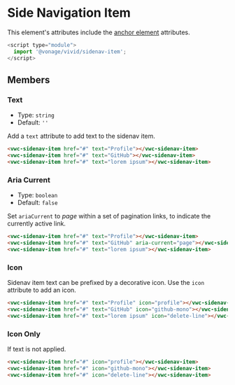 # Side Navigation Item

This element's attributes include the [anchor element](https://developer.mozilla.org/en-US/docs/Web/HTML/Element/a) attributes.

```js
<script type="module">
  import '@vonage/vivid/sidenav-item';
</script>
```

## Members

### Text

- Type: `string`
- Default: `''`

Add a `text` attribute to add text to the sidenav item.

```html preview
<vwc-sidenav-item href="#" text="Profile"></vwc-sidenav-item>
<vwc-sidenav-item href="#" text="GitHub"></vwc-sidenav-item>
<vwc-sidenav-item href="#" text="lorem ipsum"></vwc-sidenav-item>
```

### Aria Current

- Type: `boolean`
- Default: `false`

Set `ariaCurrent` to *page* within a set of pagination links, to indicate the currently active link.

```html preview
<vwc-sidenav-item href="#" text="Profile"></vwc-sidenav-item>
<vwc-sidenav-item href="#" text="GitHub" aria-current="page"></vwc-sidenav-item>
<vwc-sidenav-item href="#" text="lorem ipsum"></vwc-sidenav-item>
```

### Icon

Sidenav item text can be prefixed by a decorative icon.
Use the `icon` attribute to add an icon.

```html preview
<vwc-sidenav-item href="#" text="Profile" icon="profile"></vwc-sidenav-item>
<vwc-sidenav-item href="#" text="GitHub" icon="github-mono"></vwc-sidenav-item>
<vwc-sidenav-item href="#" text="lorem ipsum" icon="delete-line"></vwc-sidenav-item>
```

### Icon Only

If text is not applied.

```html preview
<vwc-sidenav-item href="#" icon="profile"></vwc-sidenav-item>
<vwc-sidenav-item href="#" icon="github-mono"></vwc-sidenav-item>
<vwc-sidenav-item href="#" icon="delete-line"></vwc-sidenav-item>
```
